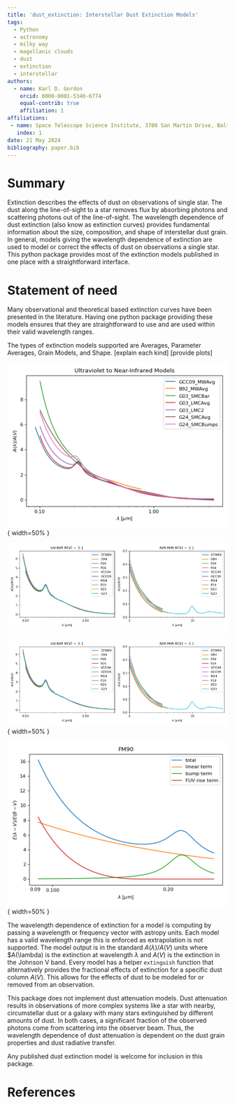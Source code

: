 ```yaml
---
title: 'dust_extinction: Interstellar Dust Extinction Models'
tags:
  - Python
  - astronomy
  - milky way
  - magellanic clouds
  - dust
  - extinction
  - interstellar
authors:
  - name: Karl D. Gordon
    orcid: 0000-0001-5340-6774
    equal-contrib: true
    affiliation: 1
affiliations:
 - name: Space Telescope Science Institute, 3700 San Martin Drive, Baltimore, MD, 21218, USA
   index: 1
date: 21 May 2024
bibliography: paper.bib
---
```


# Summary

Extinction describes the effects of dust on observations of single star. The
dust along the line-of-sight to a star removes flux by absorbing photons and
scattering photons out of the line-of-sight. The wavelength dependence of dust
extinction (also know as extinction curves) provides fundamental information
about the size, composition, and shape of interstellar dust grain. In general,
models giving the wavelength dependence of extinction are used to model or
correct the effects of dust on observations a single star.  This python package
provides most of the extinction models published in one place with a 
straightforward interface.

# Statement of need

Many observational and theoretical based extinction curves have been presented
in the literature. Having one python package providing these models ensures
that they are straightforward to use and are used within their valid wavelength
ranges.

The types of extinction models supported are Averages, Parameter Averages, Grain Models, and Shape.  [explain each kind]  [provide plots]

![Examples of Average models [@Bastiaansen92; @Gordon03; @Gordon09; @Gordon21; @Gordon24].\label{fig:averages}](average_models_uv_nir.png){ width=50% }

![Examples of Parameter Average models [@Cardelli89; @ODonnell94; @Fitzpatrick99; @Fitzpatrick04; @Valencic04; @Gordon09; @MaizApellaniz14; @Fitzpatrick19; @Decleir22; @Gordon23].\label{fig:parameter_averages}](parameter_average_models.png)

![Examples of Grain models [@Desert90; @Weingartner01; @Draine03; @Zubko04; @Compiegne11; @Jones13; @Hensley23].\label{fig:grain}](parameter_average_models.png){ width=50% }

![Examples of a Shape models [@Fitzpatrick90].\label{fig:shapes}](shape_models.png){ width=50% }

The wavelength dependence of extinction for a model is computing by passing a
wavelength or frequency vector with astropy units. Each model has a valid
wavelength range this is enforced as extrapolation is not supported. The model
output is in the standard $A(\lambda)/A(V)$ units where $A(\lambda) is the
extinction at wavelength $\lambda$ and $A(V)$ is the extinction in the Johnson
V band. Every model has a helper `extinguish` function that alternatively
provides the fractional effects of extinction for a specific dust column
$A(V)$. This allows for the effects of dust to be modeled for or removed from
an observation.

This package does not implement dust attenuation models. Dust attenuation
results in observations of more complex systems like a star with nearby,
circumstellar dust or a galaxy with many stars extinguished by different
amounts of dust. In both cases, a significant fraction of the observed photons
come from scattering into the observer beam. Thus, the wavelength dependence of
dust attenuation is dependent on the dust grain properties and dust radiative
transfer.

Any published dust extinction model is welcome for inclusion in this package.

# References